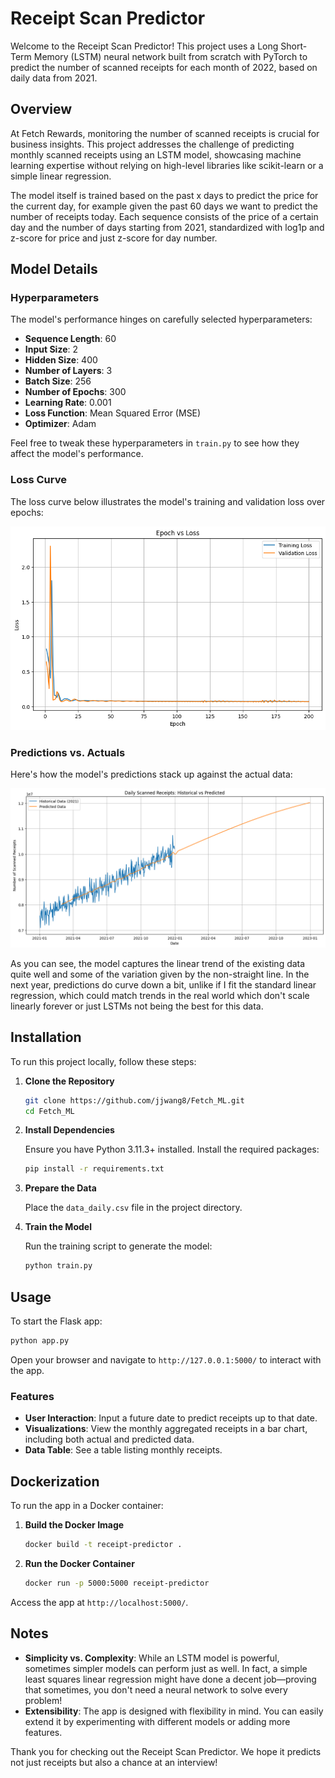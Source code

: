 # Receipt Scan Predictor

Welcome to the Receipt Scan Predictor! This project uses a Long Short-Term Memory (LSTM) neural network built from scratch with PyTorch to predict the number of scanned receipts for each month of 2022, based on daily data from 2021.

## Overview

At Fetch Rewards, monitoring the number of scanned receipts is crucial for business insights. This project addresses the challenge of predicting monthly scanned receipts using an LSTM model, showcasing machine learning expertise without relying on high-level libraries like scikit-learn or a simple linear regression.

The model itself is trained based on the past x days to predict the price for the current day, for example given the past 60 days we want to predict the number of receipts today. Each sequence consists of the price of a certain day and the number of days starting from 2021, standardized with log1p and z-score for price and just z-score for day number.

## Model Details

### Hyperparameters

The model's performance hinges on carefully selected hyperparameters:

- **Sequence Length**: 60
- **Input Size**: 2
- **Hidden Size**: 400
- **Number of Layers**: 3
- **Batch Size**: 256
- **Number of Epochs**: 300
- **Learning Rate**: 0.001
- **Loss Function**: Mean Squared Error (MSE)
- **Optimizer**: Adam

Feel free to tweak these hyperparameters in `train.py` to see how they affect the model's performance.

### Loss Curve

The loss curve below illustrates the model's training and validation loss over epochs:

![Loss Curve](static/loss_curve.png)

### Predictions vs. Actuals

Here's how the model's predictions stack up against the actual data:

![Predictions vs Actuals](static/prediction_real_train.png)

As you can see, the model captures the linear trend of the existing data quite well and some of the variation given by the non-straight line. In the next year, predictions do curve down a bit, unlike if I fit the standard linear regression, which could match trends in the real world which don't scale linearly forever or just LSTMs not being the best for this data.

## Installation

To run this project locally, follow these steps:

1. **Clone the Repository**

   ```bash
   git clone https://github.com/jjwang8/Fetch_ML.git
   cd Fetch_ML
   ```
2. **Install Dependencies**

   Ensure you have Python 3.11.3+ installed. Install the required packages:

   ```bash
   pip install -r requirements.txt
   ```
3. **Prepare the Data**

   Place the `data_daily.csv` file in the project directory.
4. **Train the Model**

   Run the training script to generate the model:

   ```bash
   python train.py
   ```

## Usage

To start the Flask app:

```bash
python app.py
```

Open your browser and navigate to `http://127.0.0.1:5000/` to interact with the app.

### Features

- **User Interaction**: Input a future date to predict receipts up to that date.
- **Visualizations**: View the monthly aggregated receipts in a bar chart, including both actual and predicted data.
- **Data Table**: See a table listing monthly receipts.

## Dockerization

To run the app in a Docker container:

1. **Build the Docker Image**

   ```bash
   docker build -t receipt-predictor .
   ```
2. **Run the Docker Container**

   ```bash
   docker run -p 5000:5000 receipt-predictor
   ```

Access the app at `http://localhost:5000/`.

## Notes

- **Simplicity vs. Complexity**: While an LSTM model is powerful, sometimes simpler models can perform just as well. In fact, a simple least squares linear regression might have done a decent job—proving that sometimes, you don't need a neural network to solve every problem!
- **Extensibility**: The app is designed with flexibility in mind. You can easily extend it by experimenting with different models or adding more features.

Thank you for checking out the Receipt Scan Predictor. We hope it predicts not just receipts but also a chance at an interview!
